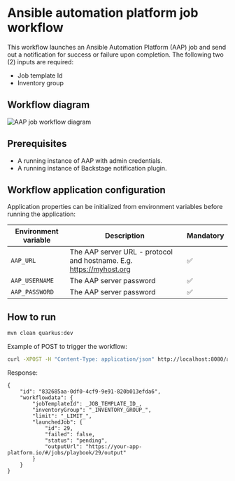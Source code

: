 # Ansible automation platform job workflow
This workflow launches an Ansible Automation Platform (AAP) job and send out a notification for success or failure upon completion.
The following two (2) inputs are required:
- Job template Id
- Inventory group

## Workflow diagram
![AAP job workflow diagram](https://github.com/rhdhorchestrator/serverless-workflow-examples/blob/main/aap-job/aap-job.svg?raw=true)

## Prerequisites
* A running instance of AAP with admin credentials.
* A running instance of Backstage notification plugin.

## Workflow application configuration
Application properties can be initialized from environment variables before running the application:

| Environment variable  | Description | Mandatory |
|-----------------------|-------------|-----------|
| `AAP_URL`       | The AAP server URL - protocol and hostname. E.g. https://myhost.org | ✅ |
| `AAP_USERNAME`      | The AAP server password | ✅ |
| `AAP_PASSWORD`      | The AAP server password | ✅ |

## How to run

```bash
mvn clean quarkus:dev
```

Example of POST to trigger the workflow:
```bash
curl -XPOST -H "Content-Type: application/json" http://localhost:8080/aap-job -d '{"jobTemplateId": _JOB_TEMPLATE_ID_, "inventoryGroup": "_INVENTORY_GROUP_", "limit": "_LIMIT_"}'
```

Response:
```
{
    "id": "832685aa-0df0-4cf9-9e91-820b013efda6",
    "workflowdata": {
        "jobTemplateId": _JOB_TEMPLATE_ID_,
        "inventoryGroup": "_INVENTORY_GROUP_",
        "limit": "_LIMIT_",
        "launchedJob": {
            "id": 29,
            "failed": false,
            "status": "pending",
            "outputUrl": "https://your-app-platform.io/#/jobs/playbook/29/output"
        }
    }
}
```


